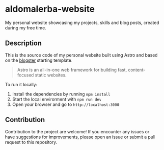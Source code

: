 # aldomalerba-website

My personal website showcasing my projects, skills and blog posts, created during my free time.

## Description

This is the source code of my personal website built using Astro and based on the [blogster](https://github.com/flexdinesh/blogster) starting template.

> Astro is an all-in-one web framework for building fast, content-focused static websites.

To run it locally:

1. Install the dependencies by running `npm install`
2. Start the local envirorment with `npm run dev`
3. Open your browser and go to `http://localhost:3000`

## Contribution 

Contribution to the project are welcome! If you encounter any issues or have suggestions for improvements, please open an issue or submit a pull request to this repository.
